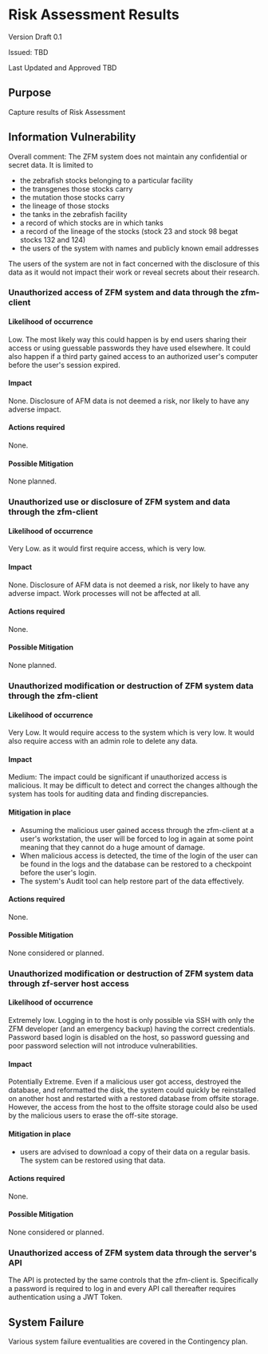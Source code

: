 # Risk Assessment Results

Version Draft 0.1

Issued: TBD

Last Updated and Approved TBD

## Purpose

Capture results of Risk Assessment

## Information Vulnerability

Overall comment: The ZFM system does not maintain any confidential or secret data.
It is limited to

- the zebrafish stocks belonging to a particular facility
- the transgenes those stocks carry
- the mutation those stocks carry
- the lineage of those stocks
- the tanks in the zebrafish facility
- a record of which stocks are in which tanks
- a record of the lineage of the stocks (stock 23 and stock 98 begat stocks 132 and 124)
- the users of the system with names and publicly known email addresses

The users of the system are not in fact concerned with the disclosure of this data
as it would not impact their work or reveal secrets about their research.

### Unauthorized access of ZFM system and data through the zfm-client
#### Likelihood of occurrence
Low.  The most likely way this could happen is by end users sharing their access
or using guessable passwords they have used elsewhere.
It could also happen if a third party gained access to an authorized user's computer
before the user's session expired.
#### Impact
None. Disclosure of AFM data is not deemed a risk, nor likely to have any adverse impact.
#### Actions required
None.
#### Possible Mitigation
None planned.

### Unauthorized use or disclosure of ZFM system and data through the zfm-client
#### Likelihood of occurrence
Very Low. as it would first require access, which is very low.
#### Impact
None. Disclosure of AFM data is not deemed a risk, nor likely to have any adverse impact.
Work processes will not be affected at all.
#### Actions required
None.
#### Possible Mitigation
None planned.

### Unauthorized modification or destruction of ZFM system data through the zfm-client
#### Likelihood of occurrence
Very Low.  It would require access to the system which is very low.
It would also require access with an admin role to delete any data.
#### Impact
Medium: The impact could be significant if unauthorized access is malicious.
It may be difficult to detect and correct the changes although the system has
tools for auditing data and finding discrepancies.
#### Mitigation in place
- Assuming the malicious user gained access through the zfm-client at a user's
  workstation, the user will be forced to log in again at some point meaning that
  they cannot do a huge amount of damage.
- When malicious access is detected, the time of the login of the user can be
  found in the logs and the database can be restored to a checkpoint before the
  user's login.
- The system's Audit tool can help restore part of the data effectively.
#### Actions required
None.
#### Possible Mitigation
None considered or planned.

### Unauthorized modification or destruction of ZFM system data through zf-server host access
#### Likelihood of occurrence
Extremely low.  Logging in to the host is only possible via SSH with only the
ZFM developer (and an emergency backup) having the correct credentials.
Password based login is disabled on the host, so password guessing and poor
password selection will not introduce vulnerabilities.
#### Impact
Potentially Extreme. Even if a malicious user got access, destroyed the database,
and reformatted the disk, the system could quickly be reinstalled on another host
and restarted with a restored database from offsite storage.
However, the access from the host to the offsite storage could also be used by
the malicious users to erase the off-site storage.
#### Mitigation in place
- users are advised to download a copy of their data on a regular basis.
The system can be restored using that data.
#### Actions required
None.
#### Possible Mitigation
None considered or planned.

### Unauthorized access of ZFM system data through the server's API
The API is protected by the same controls that the zfm-client is.
Specifically a password is required to log in and every API call thereafter
requires authentication using a JWT Token.

## System Failure

Various system failure eventualities are covered in the Contingency plan.
